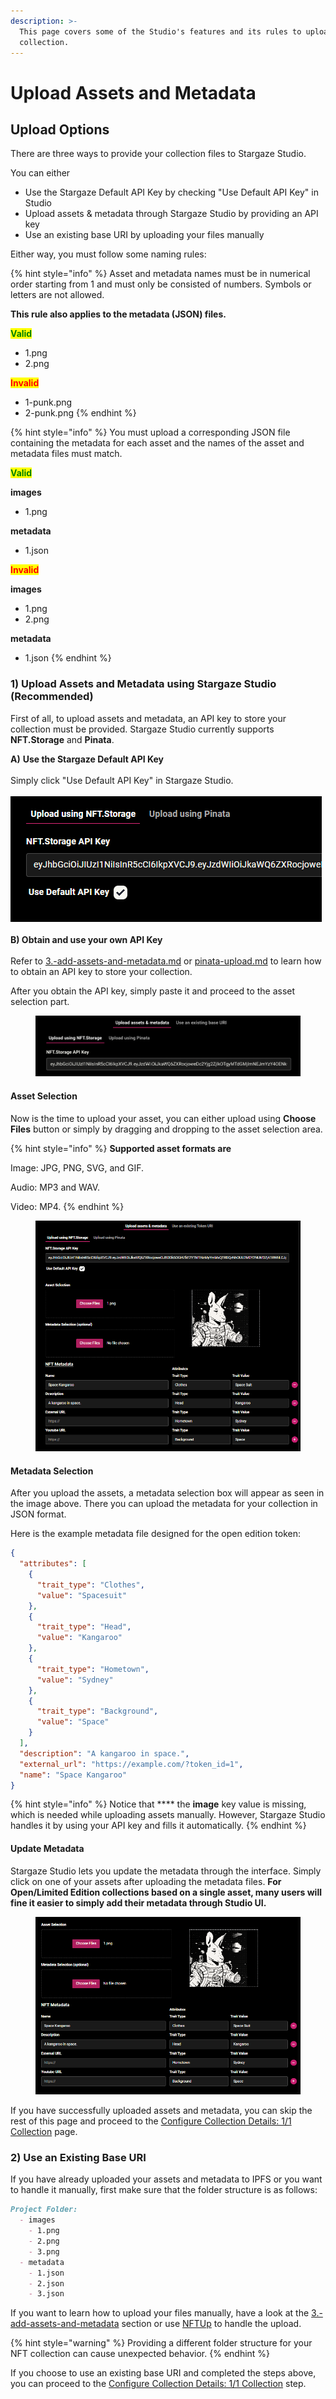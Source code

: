 ```yaml
---
description: >-
  This page covers some of the Studio's features and its rules to upload a
  collection.
---
```


# Upload Assets and Metadata

## Upload Options

There are three ways to provide your collection files to Stargaze Studio.

You can either

* Use the Stargaze Default API Key by checking "Use Default API Key" in Studio
* Upload assets & metadata through Stargaze Studio by providing an API key
* Use an existing base URI by uploading your files manually

Either way, you must follow some naming rules:

{% hint style="info" %}
Asset and metadata names must be in numerical order starting from 1 and must only be consisted of numbers. Symbols or letters are not allowed.

**This rule also applies to the metadata (JSON) files.**

<mark style="color:green;">**Valid**</mark>

* 1.png
* 2.png

<mark style="color:red;">**Invalid**</mark>

* 1-punk.png
* 2-punk.png
{% endhint %}

{% hint style="info" %}
You must upload a corresponding JSON file containing the metadata for each asset and the names of the asset and metadata files must match.

<mark style="color:green;">**Valid**</mark>

**images**

* 1.png

**metadata**

* 1.json

<mark style="color:red;">**Invalid**</mark>

**images**

* 1.png
* 2.png

**metadata**

* 1.json
{% endhint %}

### 1) Upload Assets and Metadata using Stargaze Studio (Recommended)

First of all, to upload assets and metadata, an API key to store your collection must be provided. Stargaze Studio currently supports **NFT.Storage** and **Pinata**.



**A)** **Use the Stargaze Default API Key**\
\
Simply click "Use Default API Key" in Stargaze Studio.\
\
![](<../../../../.gitbook/assets/image (19).png>)\
\
**B) Obtain and use your own API Key**\
\
Refer to [3.-add-assets-and-metadata.md](../../../readme/3.-add-assets-and-metadata/3.-add-assets-and-metadata.md "mention") or [pinata-upload.md](../../../readme/3.-add-assets-and-metadata/pinata-upload.md "mention") to learn how to obtain an API key to store your collection.

After you obtain the API key, simply paste it and proceed to the asset selection part.

<figure><img src="../../../../.gitbook/assets/image (12).png" alt=""><figcaption></figcaption></figure>

#### Asset Selection

Now is the time to upload your asset, you can either upload using **Choose Files** button or simply by dragging and dropping to the asset selection area.

{% hint style="info" %}
**Supported asset formats are**

Image: JPG, PNG, SVG, and GIF.

Audio: MP3 and WAV.

Video: MP4.
{% endhint %}

<figure><img src="../../../../.gitbook/assets/image (35).png" alt=""><figcaption></figcaption></figure>

#### Metadata Selection

After you upload the assets, a metadata selection box will appear as seen in the image above. There you can upload the metadata for your collection in JSON format.

Here is the example metadata file designed for the open edition token:

```json
{
  "attributes": [
    {
      "trait_type": "Clothes",
      "value": "Spacesuit"
    },
    {
      "trait_type": "Head",
      "value": "Kangaroo"
    },
    {
      "trait_type": "Hometown",
      "value": "Sydney"
    },
    {
      "trait_type": "Background",
      "value": "Space"
    }
  ],
  "description": "A kangaroo in space.",
  "external_url": "https://example.com/?token_id=1",
  "name": "Space Kangaroo"
}
```

{% hint style="info" %}
Notice that \*\*\*\* the **image** key value is missing, which is needed while uploading assets manually. However, Stargaze Studio handles it by using your API key and fills it automatically.
{% endhint %}

#### Update Metadata

Stargaze Studio lets you update the metadata through the interface. Simply click on one of your assets after uploading the metadata files. **For Open/Limited Edition collections based on a single asset, many users will fine it easier to simply add their metadata through Studio UI.**

<figure><img src="../../../../.gitbook/assets/image (36).png" alt=""><figcaption></figcaption></figure>

If you have successfully uploaded assets and metadata, you can skip the rest of this page and proceed to the [Configure Collection Details: 1/1 Collection](configure-collection-and-minting-details.md) page.

### 2) Use an Existing Base URI

If you have already uploaded your assets and metadata to IPFS or you want to handle it manually, first make sure that the folder structure is as follows:

```markdown
Project Folder:
  - images
    - 1.png
    - 2.png
    - 3.png
  - metadata
    - 1.json
    - 2.json
    - 3.json
```

If you want to learn how to upload your files manually, have a look at the [3.-add-assets-and-metadata](../../../../guides/readme/3.-add-assets-and-metadata "mention") section or use [NFTUp](https://nft.storage/docs/how-to/nftup/) to handle the upload.

{% hint style="warning" %}
Providing a different folder structure for your NFT collection can cause unexpected behavior.
{% endhint %}

If you choose to use an existing base URI and completed the steps above, you can proceed to the [Configure Collection Details: 1/1 Collection](configure-collection-and-minting-details.md) step.
